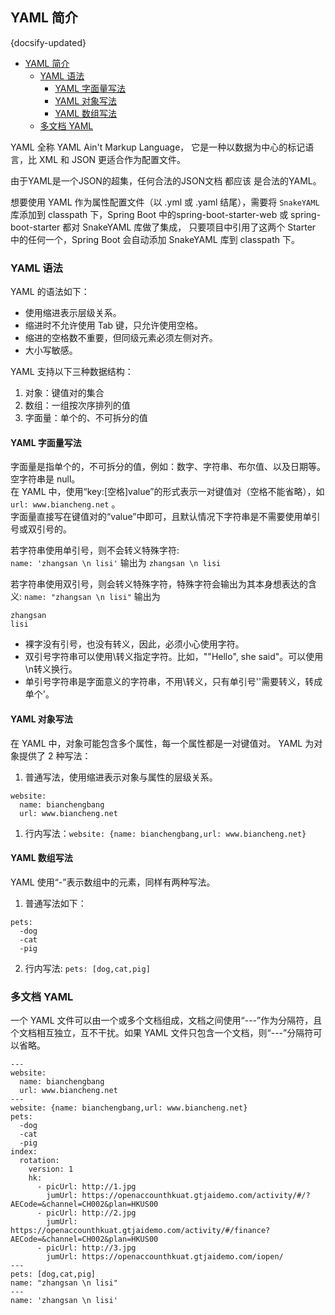## YAML 简介
{docsify-updated}

- [YAML 简介](#yaml-简介)
  - [YAML 语法](#yaml-语法)
    - [YAML 字面量写法](#yaml-字面量写法)
    - [YAML 对象写法](#yaml-对象写法)
    - [YAML 数组写法](#yaml-数组写法)
  - [多文档 YAML](#多文档-yaml)


YAML 全称 YAML Ain't Markup Language， 它是一种以数据为中心的标记语言，比 XML 和 JSON 更适合作为配置文件。

由于YAML是一个JSON的超集，任何合法的JSON文档 都应该 是合法的YAML。

想要使用 YAML 作为属性配置文件（以 .yml 或 .yaml 结尾），需要将 `SnakeYAML` 库添加到 classpath 下，Spring Boot 中的spring-boot-starter-web 或 spring-boot-starter 都对 SnakeYAML 库做了集成， 只要项目中引用了这两个 Starter 中的任何一个，Spring Boot 会自动添加 SnakeYAML 库到 classpath 下。

### YAML 语法
YAML 的语法如下：
+ 使用缩进表示层级关系。
+ 缩进时不允许使用 Tab 键，只允许使用空格。
+ 缩进的空格数不重要，但同级元素必须左侧对齐。
+ 大小写敏感。

YAML 支持以下三种数据结构：
1. 对象：键值对的集合
2. 数组：一组按次序排列的值
3. 字面量：单个的、不可拆分的值

#### YAML 字面量写法
字面量是指单个的，不可拆分的值，例如：数字、字符串、布尔值、以及日期等。  
空字符串是 null。  
在 YAML 中，使用“key:[空格]value”的形式表示一对键值对（空格不能省略），如 `url: www.biancheng.net` 。  
字面量直接写在键值对的“value”中即可，且默认情况下字符串是不需要使用单引号或双引号的。

若字符串使用单引号，则不会转义特殊字符:  
`name: 'zhangsan \n lisi'`  输出为 `zhangsan \n lisi`

若字符串使用双引号，则会转义特殊字符，特殊字符会输出为其本身想表达的含义:
`name: "zhangsan \n lisi"` 输出为 
```
zhangsan 
lisi
```

+ 裸字没有引号，也没有转义，因此，必须小心使用字符。
+ 双引号字符串可以使用\转义指定字符。比如，"\"Hello\", she said"。可以使用\n转义换行。
+ 单引号字符串是字面意义的字符串，不用\转义，只有单引号''需要转义，转成单个'。

#### YAML 对象写法
在 YAML 中，对象可能包含多个属性，每一个属性都是一对键值对。 YAML 为对象提供了 2 种写法：
1. 普通写法，使用缩进表示对象与属性的层级关系。

```
website: 
  name: bianchengbang
  url: www.biancheng.net
```

1. 行内写法：`website: {name: bianchengbang,url: www.biancheng.net}`

#### YAML 数组写法
YAML 使用“-”表示数组中的元素，同样有两种写法。
1. 普通写法如下：

```
pets:
  -dog
  -cat
  -pig
```
2. 行内写法: `pets: [dog,cat,pig]`

### 多文档 YAML
一个 YAML 文件可以由一个或多个文档组成，文档之间使用“---”作为分隔符，且个文档相互独立，互不干扰。如果 YAML 文件只包含一个文档，则“---”分隔符可以省略。

```
---
website:
  name: bianchengbang
  url: www.biancheng.net
---
website: {name: bianchengbang,url: www.biancheng.net}
pets:
  -dog
  -cat
  -pig
index:
  rotation:
    version: 1
    hk:
      - picUrl: http://1.jpg
        jumUrl: https://openaccounthkuat.gtjaidemo.com/activity/#/?AECode=&channel=CH002&plan=HKUS00
      - picUrl: http://2.jpg
        jumUrl: https://openaccounthkuat.gtjaidemo.com/activity/#/finance?AECode=&channel=CH002&plan=HKUS00
      - picUrl: http://3.jpg
        jumUrl: https://openaccounthkuat.gtjaidemo.com/iopen/
---
pets: [dog,cat,pig]
name: "zhangsan \n lisi"
---
name: 'zhangsan \n lisi'
```

